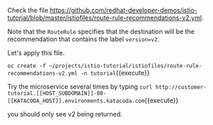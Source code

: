 Check the file https://github.com/redhat-developer-demos/istio-tutorial/blob/master/istiofiles/route-rule-recommendations-v2.yml.

Note that the `RouteRule` specifies that the destination will be the recommendation that contains the label `version=v2`.

Let's apply this file.

`oc create -f ~/projects/istio-tutorial/istiofiles/route-rule-recommendations-v2.yml -n tutorial`{{execute}}

Try the microservice several times by typing `curl http://customer-tutorial.[[HOST_SUBDOMAIN]]-80-[[KATACODA_HOST]].environments.katacoda.com`{{execute}}

you should only see v2 being returned.